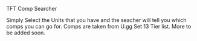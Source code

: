 TFT Comp Searcher

Simply Select the Units that you have and the seacher will tell you which comps you can go for. Comps are taken from U.gg Set 13 Tier list. More to be added soon. 
